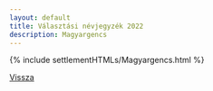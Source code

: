 ```yaml
---
layout: default
title: Választási névjegyzék 2022
description: Magyargencs
---
```


{% include settlementHTMLs/Magyargencs.html %}

[Vissza](./)
